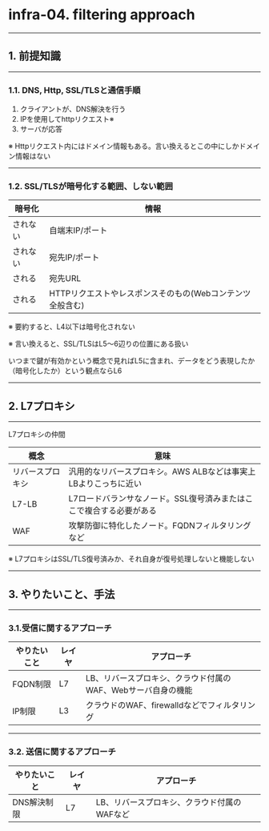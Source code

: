 # infra-04. filtering approach
________________________________________
## 1. 前提知識
________________________________________
### 1.1. DNS, Http, SSL/TLSと通信手順

1. クライアントが、DNS解決を行う
2. IPを使用してhttpリクエスト※
3. サーバが応答

※ Httpリクエスト内にはドメイン情報もある。言い換えるとこの中にしかドメイン情報はない

________________________________________
### 1.2. SSL/TLSが暗号化する範囲、しない範囲

暗号化  |情報
--------|-------------------------------
されない|自端末IP/ポート
されない|宛先IP/ポート
される  |宛先URL
される  |HTTPリクエストやレスポンスそのもの(Webコンテンツ全般含む)

※ 要約すると、L4以下は暗号化されない

※ 言い換えると、SSL/TLSはL5～6辺りの位置にある扱い

いつまで鍵が有効かという概念で見ればL5に含まれ、データをどう表現したか（暗号化したか）という観点ならL6

________________________________________
## 2. L7プロキシ
________________________________________
L7プロキシの仲間

概念            |意味
----------------|-----------------------
リバースプロキシ|汎用的なリバースプロキシ。AWS ALBなどは事実上LBよりこっちに近い
L7-LB           |L7ロードバランサなノード。SSL復号済みまたはここで複合する必要がある
WAF             |攻撃防御に特化したノード。FQDNフィルタリングなど

※ L7プロキシはSSL/TLS復号済みか、それ自身が復号処理しないと機能しない

________________________________________
## 3. やりたいこと、手法
________________________________________
### 3.1.受信に関するアプローチ

やりたいこと   |レイヤ|アプローチ
---------------|------|---------------------------
FQDN制限       |L7    |LB、リバースプロキシ、クラウド付属のWAF、Webサーバ自身の機能
IP制限         |L3    |クラウドのWAF、firewalldなどでフィルタリング

________________________________________
### 3.2. 送信に関するアプローチ

やりたいこと   |レイヤ|アプローチ
---------------|------|---------------------------
DNS解決制限    |L7    |LB、リバースプロキシ、クラウド付属のWAFなど